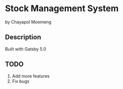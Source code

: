 # Stock Management System
by Chayapol Moemeng

## Description
Built with Gatsby 5.0

## TODO
1. Add more features
2. Fix bugs